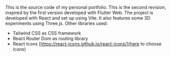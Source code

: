 This is the source code of my personal portfolio. This is the second revision, inspired by the first version developed with Flutter Web. The project is developed with React and set up using Vite. It also features some 3D experiments using Three.js. Other libraries used:
- Tailwind CSS as CSS framework
- React Router Dom as routing library
- React Icons [https://react-icons.github.io/react-icons/](here to choose icons)
